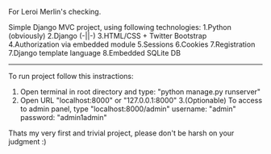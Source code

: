 For Leroi Merlin's checking.

Simple Django MVC project, using following technologies:
  1.Python (obviously) 
  2.Django (-||-) 
  3.HTML/CSS + Twitter Bootstrap  
  4.Authorization via embedded module 
  5.Sessions 
  6.Cookies 
  7.Registration 
  7.Django template language 
  8.Embedded SQLite DB 
__________________________________________________________

To run project follow this instractions: 
  1. Open terminal in root directory and type: "python manage.py runserver" 
  2. Open URL "localhost:8000" or "127.0.0.1:8000" 
  3.(Optionable) To access to admin panel, type "localhost:8000/admin" 
    username: "admin" 
    password: "admin1admin" 
    
    
    
 Thats my very first and trivial project, please don't be harsh on your judgment :)  



